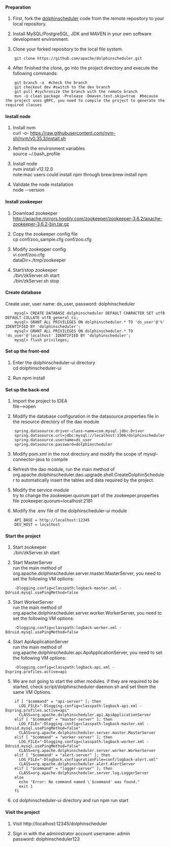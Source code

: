 #### Preparation

1. First, fork the [dolphinscheduler](https://github.com/apache/dolphinscheduler) code from the remote repository to your local repository.

2. Install MySQL/PostgreSQL, JDK and MAVEN in your own software development environment.

3. Clone your forked repository to the local file system.

```
    git clone https://github.com/apache/dolphinscheduler.git
```

4. After finished the clone, go into the project directory and execute the following commands:

```
    git branch -a  #check the branch
    git checkout dev #switch to the dev branch
    git pull #sychronize the branch with the remote branch
    mvn -U clean package -Prelease -Dmaven.test.skip=true  #because the project uses gRPC, you need to compile the project to generate the required classes
```

#### Install node

1. Install nvm  
     curl -o- https://raw.githubusercontent.com/nvm-sh/nvm/v0.35.3/install.sh 

2. Refresh the environment variables  
     source ~/.bash_profile

3. Install node  
     nvm install v12.12.0  
     note:mac users could install npm through brew:brew install npm

4. Validate the node installation  
     node --version

#### Install zookeeper

1. Download zookeeper  
     http://apache.mirrors.hoobly.com/zookeeper/zookeeper-3.6.2/apache-zookeeper-3.6.2-bin.tar.gz

2. Copy the zookeeper config file  
     cp conf/zoo_sample.cfg conf/zoo.cfg

3. Modify zookepper config  
     vi conf/zoo.cfg  
     dataDir=./tmp/zookeeper

4. Start/stop zookeeper  
     ./bin/zkServer.sh start  
     ./bin/zkServer.sh stop

#### Create database

Create user, user name: ds_user, password: dolphinscheduler

```
    mysql> CREATE DATABASE dolphinscheduler DEFAULT CHARACTER SET utf8 DEFAULT COLLATE utf8_general_ci;
    mysql> GRANT ALL PRIVILEGES ON dolphinscheduler.* TO 'ds_user'@'%' IDENTIFIED BY 'dolphinscheduler';
    mysql> GRANT ALL PRIVILEGES ON dolphinscheduler.* TO 'ds_user'@'localhost' IDENTIFIED BY 'dolphinscheduler';
    mysql> flush privileges;
```

#### Set up the front-end

1. Enter the dolphinscheduler-ui directory  
     cd dolphinscheduler-ui

2. Run npm install

#### Set up the back-end

1. Import the project to IDEA  
     file-->open

2. Modify the database configuration in the datasource.properties file in the resource directory of the dao module

```
    spring.datasource.driver-class-name=com.mysql.jdbc.Driver
    spring.datasource.url=jdbc:mysql://localhost:3306/dolphinscheduler
    spring.datasource.username=ds_user
    spring.datasource.password=dolphinscheduler  
```

3. Modify pom.xml in the root directory and modify the scope of mysql-connector-java to compile

4. Refresh the dao module, run the main method of org.apache.dolphinscheduler.dao.upgrade.shell.CreateDolphinScheduler to automatically insert the tables and data required by the project.

5. Modify the service module  
     try to change the zookeeper.quorum part of the zookeeper.properties file
     zookeeper.quorum=localhost:2181

6. Modify the .env file of the dolphinscheduler-ui module

```
    API_BASE = http://localhost:12345
    DEV_HOST = localhost
```

#### Start the project

1. Start zookeeper  
     ./bin/zkServer.sh start

2. Start MasterServer  
     run the main method of org.apache.dolphinscheduler.server.master.MasterServer, you need to set the following VM options:

```
    -Dlogging.config=classpath:logback-master.xml -Ddruid.mysql.usePingMethod=false
```

3. Start WorkerServer  
     run the main method of org.apache.dolphinscheduler.server.worker.WorkerServer, you need to set the following VM options:

```
    -Dlogging.config=classpath:logback-worker.xml -Ddruid.mysql.usePingMethod=false
```

4. Start ApiApplicationServer  
     run the main method of org.apache.dolphinscheduler.api.ApiApplicationServer, you need to set the following VM options:

```
    -Dlogging.config=classpath:logback-api.xml -Dspring.profiles.active=api
```

5. We are not going to start the other modules. if they are required to be started, check script/dolphinscheduler-daemon.sh and set them the same VM Options.

```
    if [ "$command" = "api-server" ]; then
      LOG_FILE="-Dlogging.config=classpath:logback-api.xml -Dspring.profiles.active=api"
      CLASS=org.apache.dolphinscheduler.api.ApiApplicationServer
    elif [ "$command" = "master-server" ]; then
      LOG_FILE="-Dlogging.config=classpath:logback-master.xml -Ddruid.mysql.usePingMethod=false"
      CLASS=org.apache.dolphinscheduler.server.master.MasterServer
    elif [ "$command" = "worker-server" ]; then
      LOG_FILE="-Dlogging.config=classpath:logback-worker.xml -Ddruid.mysql.usePingMethod=false"
      CLASS=org.apache.dolphinscheduler.server.worker.WorkerServer
    elif [ "$command" = "alert-server" ]; then
      LOG_FILE="-Dlogback.configurationFile=conf/logback-alert.xml"
      CLASS=org.apache.dolphinscheduler.alert.AlertServer
    elif [ "$command" = "logger-server" ]; then
      CLASS=org.apache.dolphinscheduler.server.log.LoggerServer
    else
      echo "Error: No command named \`$command' was found."
      exit 1
    fi
```

6. cd dolphinscheduler-ui directory and run npm run start

#### Visit the project

1. Visit http://localhost:12345/dolphinscheduler

2. Sign in with the administrator account
     username: admin  
     password: dolphinscheduler123
